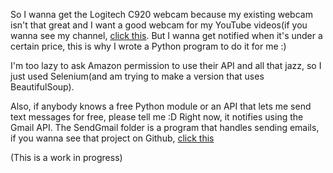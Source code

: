 So I wanna get the Logitech C920 webcam because
my existing webcam isn't that great and I 
want a good webcam for my YouTube videos(if you wanna see
my channel, [click this](https://youtube.com/c/JustProgram).
But I wanna get notified when it's under a certain
price, this is why I wrote a Python program to do it for me :)

I'm too lazy to ask Amazon permission to use their API
and all that jazz, so I just used Selenium(and am trying
to make a version that uses BeautifulSoup).

Also, if anybody knows a free Python module or an API
that lets me send text messages for free, 
please tell me :D  Right now, it notifies using the Gmail API.
The SendGmail folder is a program that handles sending emails,
if you wanna see that project on Github,
[click this](https://github.com/codelearnern/voiceAssistant/tree/master/sendGmail)

(This is a work in progress)